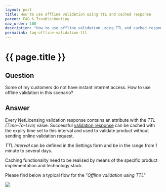 ```yaml
---
layout: post
title: How to use offline validation using TTL and cached response
parent: FAQ & Troubleshooting
nav_order: 100
description: "How to use offline validation using TTL and cached response"
permalink: faq-offline-validation-ttl
---
```


{{ page.title }}
=============

## Question

Some of my customers do not have instant internet access. How to use offline validation in this scenario?

## Answer

Every NetLicensing validation response contains an attribute with the *TTL (Time-To-Live)* value.
Successful [validation response](licensee-services#validate-licensee) can be cached with the expiry time set to this interval and used to validate product without sending online validation request.

*TTL Interval* can be defined in the Settings form and be in the range from 1 minute to several days.

Caching functionality need to be realised by means of the specific product implementation and technology stack.

Please find below a typical flow for the *"Offline validation using TTL"*

<a href="assets/images/faq-offline-validation-ttl.png" class="imagelink" data-lightbox="multiple-licensing-models" data-title="Offline validation using TTL" data-alt="Offline validation using TTL">
  <img src="assets/images/faq-offline-validation-ttl.png" />
</a>
